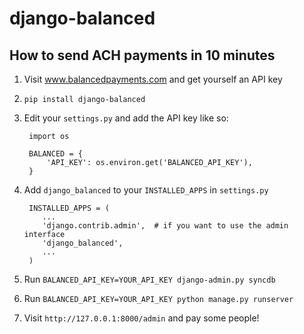 # django-balanced

## How to send ACH payments in 10 minutes

1. Visit www.balancedpayments.com and get yourself an API key
2. `pip install django-balanced`
3. Edit your `settings.py` and add the API key like so:

        import os

        BALANCED = {
            'API_KEY': os.environ.get('BALANCED_API_KEY'),
        }

4. Add `django_balanced` to your `INSTALLED_APPS` in `settings.py`

        INSTALLED_APPS = (
           ...
           'django.contrib.admin',  # if you want to use the admin interface
           'django_balanced',
           ...
        )

5. Run `BALANCED_API_KEY=YOUR_API_KEY django-admin.py syncdb`
6. Run `BALANCED_API_KEY=YOUR_API_KEY python manage.py runserver`
7. Visit `http://127.0.0.1:8000/admin` and pay some people!

